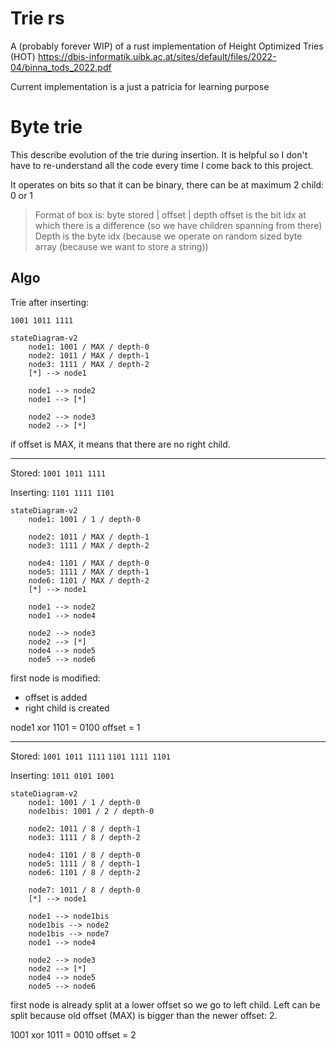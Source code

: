 # Trie rs

A (probably forever WIP) of a rust implementation of Height Optimized Tries (HOT)
https://dbis-informatik.uibk.ac.at/sites/default/files/2022-04/binna_tods_2022.pdf

Current implementation is a just a patricia for learning purpose

# Byte trie
 
This describe evolution of the trie during insertion. It is helpful so I don't have
to re-understand all the code every time I come back to this project.

It operates on bits so that it can be binary, there can be at maximum 2 child: 0 or 1

> Format of box is:
> byte stored | offset | depth
> offset is the bit idx at which there is a difference (so we have children spanning from there)
> Depth is the byte idx (because we operate on random sized byte array (because we want
to store a string))

## Algo


Trie after inserting:

`1001 1011 1111`

```mermaid
stateDiagram-v2
    node1: 1001 / MAX / depth-0
    node2: 1011 / MAX / depth-1
    node3: 1111 / MAX / depth-2
    [*] --> node1

    node1 --> node2
    node1 --> [*]

    node2 --> node3
    node2 --> [*]
```

if offset is MAX, it means that there are no right child.

------------

Stored:
`1001 1011 1111`

Inserting:
`1101 1111 1101`


```mermaid
stateDiagram-v2
    node1: 1001 / 1 / depth-0

    node2: 1011 / MAX / depth-1
    node3: 1111 / MAX / depth-2

    node4: 1101 / MAX / depth-0
    node5: 1111 / MAX / depth-1
    node6: 1101 / MAX / depth-2
    [*] --> node1

    node1 --> node2
    node1 --> node4

    node2 --> node3
    node2 --> [*]
    node4 --> node5
    node5 --> node6
```

first node is modified:
- offset is added
- right child is created


node1 xor 1101 = 0100
offset = 1

------------

Stored:
`1001 1011 1111`
`1101 1111 1101`

Inserting:
`1011 0101 1001`

```mermaid
stateDiagram-v2
    node1: 1001 / 1 / depth-0
    node1bis: 1001 / 2 / depth-0

    node2: 1011 / 8 / depth-1
    node3: 1111 / 8 / depth-2

    node4: 1101 / 8 / depth-0
    node5: 1111 / 8 / depth-1
    node6: 1101 / 8 / depth-2

    node7: 1011 / 8 / depth-0
    [*] --> node1

    node1 --> node1bis
    node1bis --> node2
    node1bis --> node7
    node1 --> node4

    node2 --> node3
    node2 --> [*]
    node4 --> node5
    node5 --> node6

```

first node is already split at a lower offset so we go to left child. Left can be split
because old offset (MAX) is bigger than the newer offset: 2.

1001 xor 1011 = 0010
offset = 2

